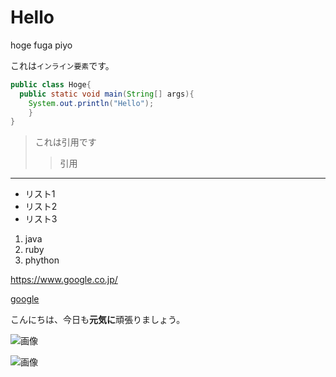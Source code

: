 # Hello

hoge
fuga
piyo

これは`インライン要素`です。

```java:Hoge.java
public class Hoge{
  public static void main(String[] args){
    System.out.println("Hello");
    }
}
```

>これは引用です
>>引用

___

- リスト1
- リスト2
- リスト3

1. java
1. ruby 
1. phython

<https://www.google.co.jp/>  

[google](https://www.google.co.jp/)

こんにちは、今日も**元気に**頑張りましょう。

![画像](https://joytas.n)

![画像](https://github.com/kurea66/20201117/issues/1#issue-744312842)

